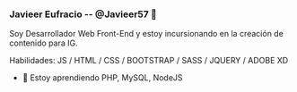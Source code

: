 ### Javieer Eufracio -- @Javieer57 👋
Soy Desarrollador Web Front-End y estoy incursionando en la creación de contenido para IG.

Habilidades: JS / HTML / CSS / BOOTSTRAP / SASS / JQUERY / ADOBE XD

- 🌱 Estoy aprendiendo PHP, MySQL, NodeJS 
